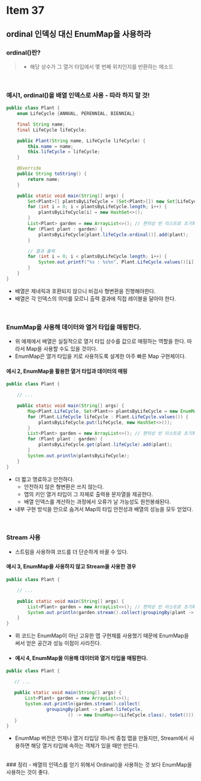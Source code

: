 # Item 37

## ordinal 인덱싱 대신 EnumMap을 사용하라

### ordinal()란?
> - 해당 상수가 그 열거 타입에서 몇 번째 위치인지를 반환하는 메소드

<br>

### 예시1, ordinal()을 배열 인덱스로 사용 - 따라 하지 말 것!
```java
public class Plant {
    enum LifeCycle {ANNUAL, PERENNIAL, BIENNIAL}

    final String name;
    final LifeCycle lifeCycle;

    public Plant(String name, LifeCycle lifeCycle) {
        this.name = name;
        this.lifeCycle = lifeCycle;
    }

    @Override
    public String toString() {
        return name;
    }

    public static void main(String[] args) {
        Set<Plant>[] plantsByLifeCycle = (Set<Plant>[]) new Set[LifeCycle.values().length];
        for (int i = 0; i < plantsByLifeCycle.length; i++) {
            plantsByLifeCycle[i] = new HashSet<>();
        }
        List<Plant> garden = new ArrayList<>(); // 편의상 빈 리스트로 초기화 했다.
        for (Plant plant : garden) {
            plantsByLifeCycle[plant.lifeCycle.ordinal()].add(plant);
        }

        // 결과 출력
        for (int i = 0; i < plantsByLifeCycle.length; i++) {
            System.out.printf("%s : %s%n", Plant.LifeCycle.values()[i], plantsByLifeCycle[i]);
        }
    }
}
```
- 배열은 제네릭과 호환되지 않으니 비검사 형변환을 진행해야한다.
- 배열은 각 인덱스의 의미를 모르니 출력 결과에 직접 레이블을 달아야 한다.
<br>

### EnumMap을 사용해 데이터와 열거 타입을 매핑한다.
- 위 예제에서 배열은 실질적으로 열거 타입 상수를 값으로 매핑하는 역할을 한다. 따라서 Map을 사용할 수도 있을 것이다.
- EnumMap은 열거 타입을 키로 사용하도록 설계한 아주 빠른 Map 구현체이다.

#### 에시 2, EnumMap을 활용한 열거 타입과 데이터의 매핑
```java
public class Plant {

    // ...

    public static void main(String[] args) {
        Map<Plant.LifeCycle, Set<Plant>> plantsByLifeCycle = new EnumMap<>(Plant.LifeCycle.class);
        for (Plant.LifeCycle lifeCycle : Plant.LifeCycle.values()) {
            plantsByLifeCycle.put(lifeCycle, new HashSet<>());
        }
        List<Plant> garden = new ArrayList<>(); // 편의상 빈 리스트로 초기화 했다.
        for (Plant plant : garden) {
            plantsByLifeCycle.get(plant.lifeCycle).add(plant);
        }
        System.out.println(plantsByLifeCycle);
    }
}
```
- 더 짧고 명료하고 안전하다.
  - 안전하지 않은 형변환은 쓰지 않는다.
  -  맵의 키인 열거 타입이 그 자체로 출력용 문자열을 제공한다.
  - 배열 인덱스를 계산하는 과정에서 오류가 날 가능성도 원천봉쇄된다.
- 내부 구현 방식을 안으로 숨겨서 Map의 타입 안전성과 배열의 성능을 모두 얻었다.
<br>

### Stream 사용
- 스트림을 사용하여 코드를 더 단순하게 바꿀 수 있다.

#### 예시 3, EnumMap을 사용하지 않고 Stream을 사용한 경우
```java
public class Plant {

    // ...

    public static void main(String[] args) {
        List<Plant> garden = new ArrayList<>(); // 편의상 빈 리스트로 초기화 했다.
        System.out.println(garden.stream().collect(groupingBy(plant -> plant.lifeCycle)));
    }
}

```
- 위 코드는 EnumMap이 아닌 고유한 맵 구현체를 사용했기 때문에 EnumMap을 써서 얻은 공간과 성능 이점이 사라진다.

- #### 예시 4, EnumMap을 이용해 데이터와 열거 타입을 매핑한다.
 ```java
public class Plant {

    // ...

    public static void main(String[] args) {
        List<Plant> garden = new ArrayList<>();
        System.out.println(garden.stream().collect(
                groupingBy(plant -> plant.lifeCycle,
                        () -> new EnumMap<>(LifeCycle.class), toSet())));
    }
}

```
- EnumMap 버전은 언제나 열거 타입당 하나씩 중첩 맵을 만들지만, Stream에서 사용하면 해당 열거 타입에 속하는 객체가 있을 때만 만든다.
<br>
### 정리
- 배열의 인덱스를 얻기 위해서 Ordinal()을 사용하는 것 보다 EnumMap을 사용하는 것이 좋다.
